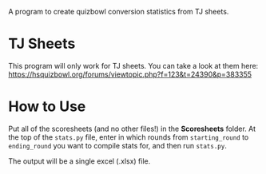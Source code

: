 A program to create quizbowl conversion statistics from TJ sheets.

# TJ Sheets
 This program will only work for TJ sheets. You can take a look at them here: https://hsquizbowl.org/forums/viewtopic.php?f=123&t=24390&p=383355

# How to Use
 Put all of the scoresheets (and no other files!) in the **Scoresheets** folder. At the top of the `stats.py` file, enter in which rounds from `starting_round` to `ending_round` you want to compile stats for, and then run `stats.py`.
 
 The output will be a single excel (.xlsx) file.